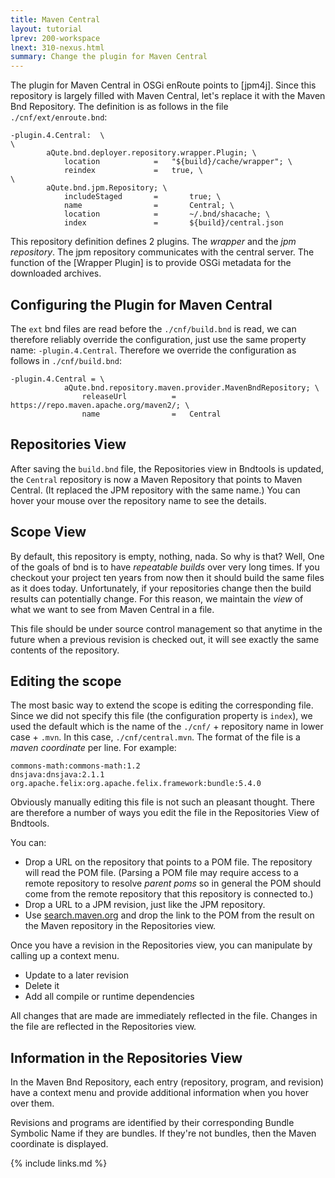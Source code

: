 ```yaml
---
title: Maven Central
layout: tutorial
lprev: 200-workspace
lnext: 310-nexus.html
summary: Change the plugin for Maven Central
---
```


The plugin for Maven Central in OSGi enRoute points to [jpm4j]. Since this repository is largely filled with Maven Central, let's replace it with the Maven Bnd Repository. The definition is as follows in the file `./cnf/ext/enroute.bnd`:

	-plugin.4.Central:  \
	\
	        aQute.bnd.deployer.repository.wrapper.Plugin; \
	            location            =	"${build}/cache/wrapper"; \
	            reindex				=	true, \
	\
	        aQute.bnd.jpm.Repository; \
		        includeStaged   	=       true; \
		        name                =       Central; \
		        location            =       ~/.bnd/shacache; \
		        index               =       ${build}/central.json

This repository definition defines 2 plugins. The _wrapper_ and the _jpm repository_. The jpm repository communicates with the central server. The function of the [Wrapper Plugin] is to provide OSGi metadata for the downloaded archives.

## Configuring the Plugin for Maven Central

The `ext` bnd files are read before the `./cnf/build.bnd` is read, we can therefore reliably override the configuration, just use the same property name: `-plugin.4.Central`. Therefore we override the configuration as follows in `./cnf/build.bnd`:

	-plugin.4.Central = \
		        aQute.bnd.repository.maven.provider.MavenBndRepository; \
					releaseUrl			=	https://repo.maven.apache.org/maven2/; \
					name				=	Central

## Repositories View

After saving the `build.bnd` file, the Repositories view in Bndtools is updated, the `Central` repository is now a Maven Repository that points to Maven Central.  (It replaced the JPM repository with the same name.) You can hover your mouse over the repository name to see the details.

## Scope View

By default, this repository is empty, nothing, nada. So why is that? Well, One of the goals of bnd is to have _repeatable builds_ over very long times. If you checkout your project ten years from now then it should build the same files as it does today. Unfortunately, if your repositories change then the build results can potentially change. For this reason, we maintain the _view_ of what we want to see from Maven Central in a file.

This file should be under source control management so that anytime in the future when a previous revision is checked out, it will see exactly the same contents of the repository.

## Editing the scope 

The most basic way to extend the scope is editing the corresponding file. Since we did not specify this file (the configuration property is `index`), we used the default which is the name of the `./cnf/` + repository name in lower case + `.mvn`. In this case, `./cnf/central.mvn`.  The format of the file is a _maven coordinate_ per line. For example:

	commons-math:commons-math:1.2
	dnsjava:dnsjava:2.1.1
	org.apache.felix:org.apache.felix.framework:bundle:5.4.0

Obviously manually editing this file is not such an pleasant thought. There are therefore a number of ways you edit the file in the Repositories View of Bndtools.

You can:
* Drop a URL on the repository that points to a POM file. The repository will read the POM file. (Parsing a POM file may require access to a remote repository to resolve _parent poms_ so in general the POM should come from the remote repository that this repository is connected to.) 
* Drop a URL to a JPM revision, just like the JPM repository.
* Use [search.maven.org](http://search.maven.org/) and drop the link to the POM from the result on the Maven repository in the Repositories view.

Once you have a revision in the Repositories view, you can manipulate by calling up a context menu.

* Update to a later revision
* Delete it
* Add all compile or runtime dependencies

All changes that are made are immediately reflected in the file. Changes in the file are reflected in the Repositories view. 

## Information in the Repositories View

In the Maven Bnd Repository, each entry (repository, program, and revision) have a context menu and provide additional information when you hover over them.

Revisions and programs are identified by their corresponding Bundle Symbolic Name if they are bundles. If they're not bundles, then the Maven coordinate is displayed. 

{% include links.md %}
